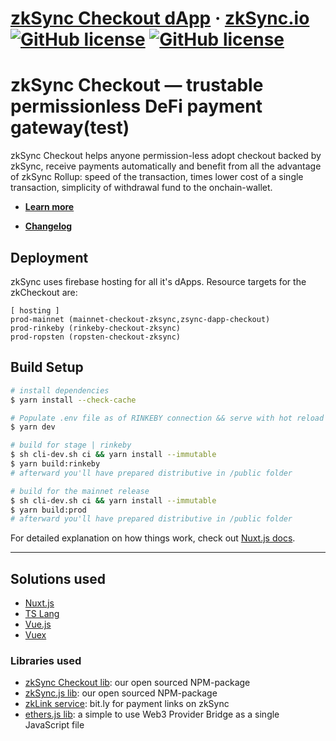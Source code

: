 # [zkSync Checkout dApp](https://checkout.zksync.io) &middot; [zkSync.io](https://zksync.io/)  [![GitHub license](https://img.shields.io/badge/license-MIT-blue.svg)](https://github.com/matter-labs/zksync-wallet/blob/master/LICENSE-MIT) [![GitHub license](https://img.shields.io/badge/license-Apache%202-blue)](https://github.com/matter-labs/zksync-wallet/blob/master/LICENSE-MIT)

# zkSync Checkout — trustable permissionless DeFi payment gateway(test)

zkSync Checkout helps anyone permission-less adopt checkout backed by zkSync, receive payments automatically and benefit from all the advantage of zkSync Rollup: speed of the transaction, times lower cost of a single transaction, simplicity of withdrawal fund to the onchain-wallet.

* **[Learn more](https://zksync.io/api/sdk/checkout/)**

* [**Changelog**](CHANGELOG.md)

## Deployment

zkSync uses firebase hosting for all it's dApps.
Resource targets for the zkCheckout are:
```
[ hosting ]
prod-mainnet (mainnet-checkout-zksync,zsync-dapp-checkout)
prod-rinkeby (rinkeby-checkout-zksync)
prod-ropsten (ropsten-checkout-zksync)
```

## Build Setup

``` bash
# install dependencies
$ yarn install --check-cache

# Populate .env file as of RINKEBY connection && serve with hot reload at localhost:3000
$ yarn dev

# build for stage | rinkeby
$ sh cli-dev.sh ci && yarn install --immutable
$ yarn build:rinkeby
# afterward you'll have prepared distributive in /public folder

# build for the mainnet release
$ sh cli-dev.sh ci && yarn install --immutable
$ yarn build:prod
# afterward you'll have prepared distributive in /public folder

```

For detailed explanation on how things work, check out [Nuxt.js docs](https://nuxtjs.org).

---

## Solutions used

* [Nuxt.js](https://nuxtjs.org)
* [TS Lang](https://www.typescriptlang.org)
* [Vue.js](https://vuejs.org)
* [Vuex](https://vuex.vuejs.org)

### Libraries used  

* [zkSync Checkout lib](https://www.npmjs.com/package/zksync-checkout): our open sourced NPM-package
* [zkSync.js lib](https://www.npmjs.com/package/zksync-checkout): our open sourced NPM-package
* [zkLink service](https://link.zksync.io/?MHhhMDcyRTYxNDMyODY2NWJlN0UyRjIxNjZCRTFBN2JBMTk1RjhiZTQ0fERBSXwxMDA): bit.ly for payment links on zkSync
* [ethers.js lib](https://docs.ethers.io/v5/): a simple to use Web3 Provider Bridge as a single JavaScript file